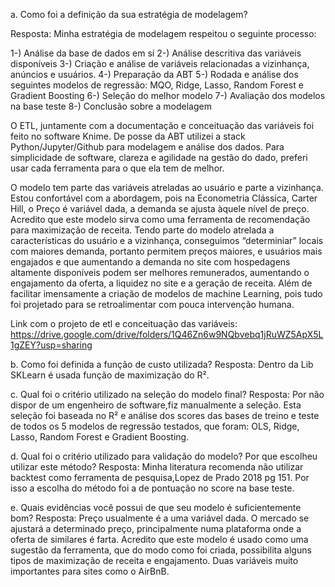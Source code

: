 a. Como foi a definição da sua estratégia de modelagem?

Resposta: Minha estratégia de modelagem respeitou o seguinte processo:

1-) Análise da base de dados em sí
2-) Análise descritiva das variáveis disponíveis
3-) Criação e análise de variáveis relacionadas a vizinhança, anúncios e usuários.
4-) Preparação da ABT
5-) Rodada e análise dos seguintes modelos de regressão: MQO, Ridge, Lasso, Random Forest e Gradient Boosting
6-) Seleção do melhor modelo
7-) Avaliação dos modelos na base teste
8-) Conclusão sobre a modelagem

O ETL, juntamente com a documentação e conceituação das variáveis foi feito no software Knime. De posse da ABT utilizei a stack Python/Jupyter/Github para modelagem e análise dos dados. Para simplicidade de software, clareza e agilidade na gestão do dado, preferi usar cada ferramenta para o que ela tem de melhor.

O modelo tem parte das variáveis atreladas ao usuário e parte a vizinhança. Estou confortável com a abordagem, pois na Econometria Clássica, Carter Hill, o Preço é variável dada, a demanda se ajusta àquele nível de preço. Acredito que este modelo sirva como uma ferramenta de recomendação para maximização de receita. Tendo parte do modelo atrelada a características do usuário e a vizinhança, conseguimos “determiniar” locais com maiores demanda, portanto permitem preços maiores, e usuários mais engajados e que aumentando a demanda no site com hospedagens altamente disponíveis podem ser melhores remunerados, aumentando o engajamento da oferta, a liquidez no site e a geração de receita. Além de facilitar imensamente a criação de modelos de machine Learning, pois tudo foi projetado para se retroalimentar com pouca intervenção humana. 

Link com o projeto de etl e conceituação das variáveis: https://drive.google.com/drive/folders/1Q46Zn6w9NQbvebq1jRuWZ5ApX5L1gZEY?usp=sharing

b. Como foi definida a função de custo utilizada?
Resposta: Dentro da Lib SKLearn é usada função de maximização do R².

c. Qual foi o critério utilizado na seleção do modelo final?
Resposta: Por não dispor de um engenheiro de software,fiz manualmente a seleção. Esta seleção foi baseada no R² e análise dos scores das bases de treino e teste de todos os 5 modelos de regressão testados, que foram: OLS, Ridge, Lasso, Random Forest e Gradient Boosting.

d. Qual foi o critério utilizado para validação do modelo? Por que escolheu utilizar este método?
Resposta: Minha literatura recomenda não utilizar backtest como ferramenta de pesquisa,Lopez de Prado 2018 pg 151. Por isso a escolha do método foi a de pontuação no score na base teste.

e. Quais evidências você possui de que seu modelo é suficientemente bom?
Resposta: Preço usualmente é a uma variável dada. O mercado se ajustará a determinado preço, principalmente numa plataforma onde a oferta de similares é farta. Acredito que este modelo é usado como uma sugestão da ferramenta, que do modo como foi criada, possibilita alguns tipos de maximização  de receita e engajamento. Duas variáveis muito importantes para sites como o AirBnB.